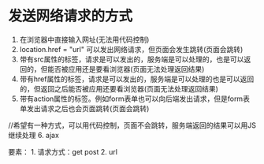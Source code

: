 # 发送网络请求的方式

1. 在浏览器中直接输入网址(无法用代码控制)
2. location.href = "url" 可以发出网络请求，但页面会发生跳转(页面会跳转)
3. 带有src属性的标签，请求是可以发出的，服务端是可以处理的，也是可以返回的，但能否被应用还是要看浏览器(页面无法处理返回结果)
4. 带有href属性的标签，请求是可以发出的，服务端是可以处理的也是可以返回的，但返回之后能否被应用还要看浏览器(页面无法处理返回结果)
5. 带有action属性的标签。例如form表单也可以向后端发出请求，但是form表单发出请求之后也会页面跳转(页面会跳转)
   
//希望有一种方式，可以用代码控制，页面不会跳转，服务端返回的结果可以用JS继续处理
6. ajax


要素：
    1. 请求方式：get post
    2. url
